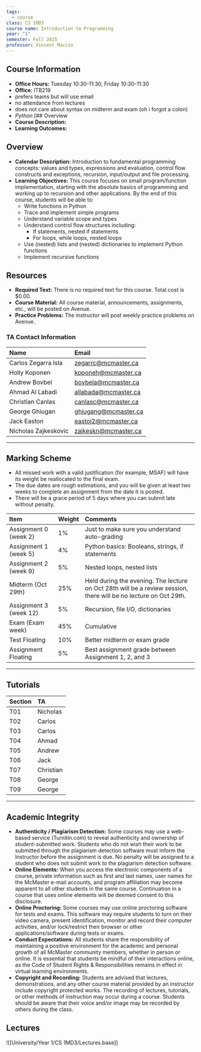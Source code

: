 ```yaml
---
tags:
  - course
class: CS 1MD3
course name: Introduction to Programming
year: "1"
semester: Fall 2025
professor: Vincent Maccio
---
```

## Course Information
- **Office Hours:**  Tuesday 10:30-11:30, Friday 10:30-11:30
- **Office**: ITB219
- prefers teams but will use email
- no attendance from lectures
- does not care about syntax on midterm and exam (oh i forgot a colon)
- *Python*
[## Overview
- **Course Description:**  
- **Learning Outcomes:**  

## Overview
- **Calendar Description:** Introduction to fundamental programming concepts: values and types, expressions and evaluation, control flow constructs and exceptions, recursion, input/output and file processing.
- **Learning Objectives:** This course focuses on small program/function implementation, starting with the absolute basics of programming and working up to recursion and other applications. By the end of this course, students will be able to:
  - Write functions in Python
  - Trace and implement simple programs
  - Understand variable scope and types
  - Understand control flow structures including:
    - If statements, nested if statements
    - For loops, while loops, nested loops
  - Use (nested) lists and (nested) dictionaries to implement Python functions
  - Implement recursive functions

## Resources
- **Required Text:** There is no required text for this course. Total cost is $0.00.
- **Course Material:** All course material, announcements, assignments, etc., will be posted on Avenue.
- **Practice Problems:** The instructor will post weekly practice problems on Avenue.
  
### TA Contact Information

| Name                 | Email                |
| :------------------- | :------------------- |
| Carlos Zegarra Isla  | zegarrc@mcmaster.ca  |
| Holly Koponen        | koponeh@mcmaster.ca  |
| Andrew Bovbel        | bovbela@mcmaster.ca  |
| Ahmad Al Labadi      | allabada@mcmaster.ca |
| Christian Canlas     | canlasc@mcmaster.ca  |
| George Ghiugan       | ghiugang@mcmaster.ca |
| Jack Easton          | eastoj2@mcmaster.ca  |
| Nicholas Zajkeskovic | zajkeskn@mcmaster.ca |

---

## Marking Scheme
- All missed work with a valid justification (for example, MSAF) will have its weight be reallocated to the final exam.
- The due dates are rough estimations, and you will be given at least two weeks to complete an assignment from the date it is posted.
- There will be a grace period of 5 days where you can submit late without penalty.

| Item | Weight | Comments |
| :--- | :--- | :--- |
| Assignment 0 (week 2) | 1% | Just to make sure you understand auto-grading |
| Assignment 1 (week 5) | 4% | Python basics: Booleans, strings, if statements |
| Assignment 2 (week 9) | 5% | Nested loops, nested lists |
| Midterm (Oct 29th) | 25% | Held during the evening. The lecture on Oct 28th will be a review session, there will be no lecture on Oct 29th. |
| Assignment 3 (week 12) | 5% | Recursion, file I/O, dictionaries |
| Exam (Exam week) | 45% | Cumulative |
| Test Floating | 10% | Better midterm or exam grade |
| Assignment Floating | 5% | Best assignment grade between Assignment 1, 2, and 3 |

---

## Tutorials
| Section | TA |
| :--- | :--- |
| T01 | Nicholas |
| T02 | Carlos |
| T03 | Carlos |
| T04 | Ahmad |
| T05 | Andrew |
| T06 | Jack |
| T07 | Christian |
| T08 | George |
| T09 | George |

---

## Academic Integrity
- **Authenticity / Plagiarism Detection:** Some courses may use a web-based service (Turnitin.com) to reveal authenticity and ownership of student-submitted work. Students who do not wish their work to be submitted through the plagiarism detection software must inform the Instructor before the assignment is due. No penalty will be assigned to a student who does not submit work to the plagiarism detection software.
- **Online Elements:** When you access the electronic components of a course, private information such as first and last names, user names for the McMaster e-mail accounts, and program affiliation may become apparent to all other students in the same course. Continuation in a course that uses online elements will be deemed consent to this disclosure.
- **Online Proctoring:** Some courses may use online proctoring software for tests and exams. This software may require students to turn on their video camera, present identification, monitor and record their computer activities, and/or lock/restrict their browser or other applications/software during tests or exams.
- **Conduct Expectations:** All students share the responsibility of maintaining a positive environment for the academic and personal growth of all McMaster community members, whether in person or online. It is essential that students be mindful of their interactions online, as the Code of Student Rights & Responsibilities remains in effect in virtual learning environments.
- **Copyright and Recording:** Students are advised that lectures, demonstrations, and any other course material provided by an instructor include copyright protected works. The recording of lectures, tutorials, or other methods of instruction may occur during a course. Students should be aware that their voice and/or image may be recorded by others during the class.

## Lectures
![[University/Year 1/CS 1MD3/Lectures.base]]